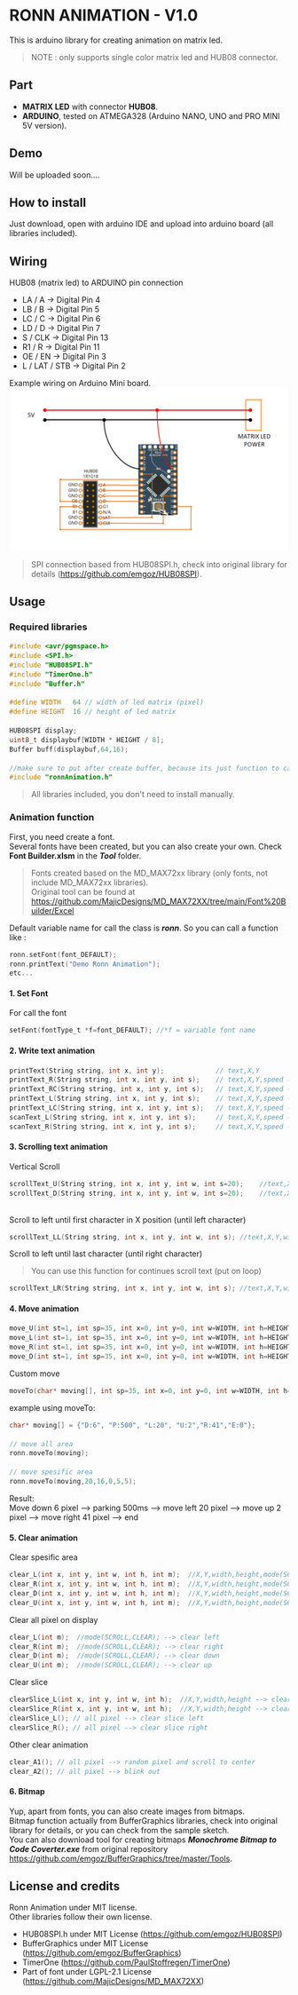 # RONN ANIMATION - V1.0
This is arduino library for creating animation on matrix led.  
> NOTE : only supports single color matrix led and HUB08 connector.

## Part
- **MATRIX LED** with connector **HUB08**. 
- **ARDUINO**, tested on ATMEGA328 (Arduino NANO, UNO and PRO MINI 5V version).

## Demo
Will be uploaded soon....

## How to install
Just download, open with arduino IDE and upload into arduino board (all libraries included).

## Wiring
HUB08 (matrix led) to ARDUINO pin connection
 - LA / A    -> Digital Pin 4
 - LB / B    -> Digital Pin 5
 - LC / C    -> Digital Pin 6
 - LD / D    -> Digital Pin 7
 - S / CLK   -> Digital Pin 13
 - R1 / R    -> Digital Pin 11
 - OE / EN   -> Digital Pin 3
 - L / LAT / STB -> Digital Pin 2

Example wiring on Arduino Mini board.
![Wiring](Tool/wiring.png)

> SPI connection based from HUB08SPI.h, check into original library for details (https://github.com/emgoz/HUB08SPI).

## Usage
### Required libraries
~~~C
#include <avr/pgmspace.h>
#include <SPI.h>
#include "HUB08SPI.h"
#include "TimerOne.h"
#include "Buffer.h"

#define WIDTH   64 // width of led matrix (pixel)
#define HEIGHT  16 // height of led matrix

HUB08SPI display;
uint8_t displaybuf[WIDTH * HEIGHT / 8];
Buffer buff(displaybuf,64,16);

//make sure to put after create buffer, because its just function to call library HUB08SPI & BUFFER
#include "ronnAnimation.h" 
~~~
> All libraries included, you don't need to install manually.



### Animation function
First, you need create a font.  
Several fonts have been created, but you can also create your own. Check **Font Builder.xlsm** in the ***Tool*** folder.
> Fonts created based on the MD_MAX72xx library (only fonts, not include MD_MAX72xx libraries).  
> Original tool can be found at https://github.com/MajicDesigns/MD_MAX72XX/tree/main/Font%20Builder/Excel

Default variable name for call the class is ***ronn***. So you can call a function like :
```C
ronn.setFont(font_DEFAULT);
ronn.printText("Demo Ronn Animation");
etc...
```
#### 1. Set Font
For call the font
```C
setFont(fontType_t *f=font_DEFAULT); //*f = variable font name
```
#### 2. Write text animation
```C
printText(String string, int x, int y);   			// text,X,Y
printText_R(String string, int x, int y, int s);  	// text,X,Y,speed --> print right with delay animation
printText_RC(String string, int x, int y, int s);  	// text,X,Y,speed --> print right with delay and cursor animation
printText_L(String string, int x, int y, int s);  	// text,X,Y,speed --> print left with delay animation
printText_LC(String string, int x, int y, int s);  	// text,X,Y,speed --> print left with delay and cursor animation 
scanText_L(String string, int x, int y, int s);  	// text,X,Y,speed --> scan left animation
scanText_R(String string, int x, int y, int s);  	// text,X,Y,speed --> scan right animation
```

#### 3. Scrolling text animation
Vertical Scroll
```C
scrollText_U(String string, int x, int y, int w, int s=20);    //text,X,Y,width,speed --> scroll text up
scrollText_D(String string, int x, int y, int w, int s=20);    //text,X,Y,width,speed --> scroll text down
	
```
Scroll to left until first character in X position (until left character)
```C
scrollText_LL(String string, int x, int y, int w, int s); //text,X,Y,width,speed (height auto from font height)
```
Scroll to left until last character (until right character)
> You can use this function for continues scroll text (put on loop)
```C
scrollText_LR(String string, int x, int y, int w, int s); //text,X,Y,width,speed (height auto from font height)
```

#### 4. Move animation
```C
move_U(int st=1, int sp=35, int x=0, int y=0, int w=WIDTH, int h=HEIGHT); //step,speed,X,Y,width,height --> move up
move_L(int st=1, int sp=35, int x=0, int y=0, int w=WIDTH, int h=HEIGHT); //step,speed,X,Y,width,height --> move left
move_R(int st=1, int sp=35, int x=0, int y=0, int w=WIDTH, int h=HEIGHT); //step,speed,X,Y,width,height --> move right
move_D(int st=1, int sp=35, int x=0, int y=0, int w=WIDTH, int h=HEIGHT); //step,speed,X,Y,width,height --> move down
```
Custom move
```C
moveTo(char* moving[], int sp=35, int x=0, int y=0, int w=WIDTH, int h=HEIGHT); //array direction & step,speed,X,Y,width,height
```
example using moveTo:
```C
char* moving[] = {"D:6", "P:500", "L:20", "U:2","R:41","E:0"};

// move all area
ronn.moveTo(moving);

// move spesific area
ronn.moveTo(moving,20,16,0,5,5);

```
Result:  
Move down 6 pixel --> parking 500ms --> move left 20 pixel --> move up 2 pixel --> move right 41 pixel --> end


#### 5. Clear animation
Clear spesific area
```C
clear_L(int x, int y, int w, int h, int m);  //X,Y,width,height,mode(SCROLL,CLEAR) --> clear left
clear_R(int x, int y, int w, int h, int m);  //X,Y,width,height,mode(SCROLL,CLEAR) --> clear right
clear_D(int x, int y, int w, int h, int m);  //X,Y,width,height,mode(SCROLL,CLEAR) --> clear down
clear_U(int x, int y, int w, int h, int m);  //X,Y,width,height,mode(SCROLL,CLEAR) --> clear up 
```

Clear all pixel on display
```C
clear_L(int m);  //mode(SCROLL,CLEAR); --> clear left
clear_R(int m);  //mode(SCROLL,CLEAR); --> clear right
clear_D(int m);  //mode(SCROLL,CLEAR); --> clear down
clear_U(int m);  //mode(SCROLL,CLEAR); --> clear up
```

Clear slice
```C
clearSlice_L(int x, int y, int w, int h);  //X,Y,width,height --> clear slice left
clearSlice_R(int x, int y, int w, int h);  //X,Y,width,height --> clear slice right
clearSlice_L(); // all pixel --> clear slice left
clearSlice_R(); // all pixel --> clear slice right
```

Other clear animation
```C
clear_A1(); // all pixel --> random pixel and scroll to center
clear_A2(); // all pixel --> blink out
```

#### 6. Bitmap
Yup, apart from fonts, you can also create images from bitmaps.  
Bitmap function actually from BufferGraphics libraries, check into original library for details, or you can check from the sample sketch.  
You can also download tool for creating bitmaps ***Monochrome Bitmap to Code Coverter.exe*** from original repository https://github.com/emgoz/BufferGraphics/tree/master/Tools.

## License and credits
Ronn Animation under MIT license.  
Other libraries follow their own license.
- HUB08SPI.h under MIT License (https://github.com/emgoz/HUB08SPI)
- BufferGraphics under MIT License (https://github.com/emgoz/BufferGraphics)
- TimerOne (https://github.com/PaulStoffregen/TimerOne)
- Part of font under LGPL-2.1 License (https://github.com/MajicDesigns/MD_MAX72XX)



	

